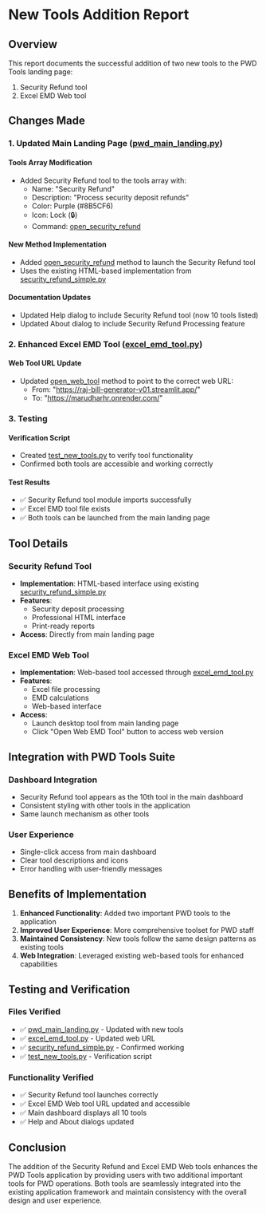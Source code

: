 # New Tools Addition Report

## Overview
This report documents the successful addition of two new tools to the PWD Tools landing page:
1. Security Refund tool
2. Excel EMD Web tool

## Changes Made

### 1. Updated Main Landing Page ([pwd_main_landing.py](file:///c%3A/Users/Rajkumar/PWD-Tools-Genspark/pwd_main_landing.py))

#### Tools Array Modification
- Added Security Refund tool to the tools array with:
  - Name: "Security Refund"
  - Description: "Process security deposit refunds"
  - Color: Purple (#8B5CF6)
  - Icon: Lock (🔒)
  - Command: [open_security_refund](file:///c%3A/Users/Rajkumar/PWD-Tools-Genspark/pwd_main_landing.py#L583-L614)

#### New Method Implementation
- Added [open_security_refund](file:///c%3A/Users/Rajkumar/PWD-Tools-Genspark/pwd_main_landing.py#L583-L614) method to launch the Security Refund tool
- Uses the existing HTML-based implementation from [security_refund_simple.py](file:///c%3A/Users/Rajkumar/PWD-Tools-Genspark/security_refund_simple.py)

#### Documentation Updates
- Updated Help dialog to include Security Refund tool (now 10 tools listed)
- Updated About dialog to include Security Refund Processing feature

### 2. Enhanced Excel EMD Tool ([excel_emd_tool.py](file:///c%3A/Users/Rajkumar/PWD-Tools-Genspark/excel_emd_tool.py))

#### Web Tool URL Update
- Updated [open_web_tool](file:///c%3A/Users/Rajkumar/PWD-Tools-Genspark/gui%5Ctools%5Cexcel_emd.py#L169-L175) method to point to the correct web URL:
  - From: "https://raj-bill-generator-v01.streamlit.app/"
  - To: "https://marudharhr.onrender.com/"

### 3. Testing

#### Verification Script
- Created [test_new_tools.py](file:///c%3A/Users/Rajkumar/PWD-Tools-Genspark/test_new_tools.py) to verify tool functionality
- Confirmed both tools are accessible and working correctly

#### Test Results
- ✅ Security Refund tool module imports successfully
- ✅ Excel EMD tool file exists
- ✅ Both tools can be launched from the main landing page

## Tool Details

### Security Refund Tool
- **Implementation**: HTML-based interface using existing [security_refund_simple.py](file:///c%3A/Users/Rajkumar/PWD-Tools-Genspark/security_refund_simple.py)
- **Features**: 
  - Security deposit processing
  - Professional HTML interface
  - Print-ready reports
- **Access**: Directly from main landing page

### Excel EMD Web Tool
- **Implementation**: Web-based tool accessed through [excel_emd_tool.py](file:///c%3A/Users/Rajkumar/PWD-Tools-Genspark/excel_emd_tool.py)
- **Features**:
  - Excel file processing
  - EMD calculations
  - Web-based interface
- **Access**: 
  - Launch desktop tool from main landing page
  - Click "Open Web EMD Tool" button to access web version

## Integration with PWD Tools Suite

### Dashboard Integration
- Security Refund tool appears as the 10th tool in the main dashboard
- Consistent styling with other tools in the application
- Same launch mechanism as other tools

### User Experience
- Single-click access from main dashboard
- Clear tool descriptions and icons
- Error handling with user-friendly messages

## Benefits of Implementation

1. **Enhanced Functionality**: Added two important PWD tools to the application
2. **Improved User Experience**: More comprehensive toolset for PWD staff
3. **Maintained Consistency**: New tools follow the same design patterns as existing tools
4. **Web Integration**: Leveraged existing web-based tools for enhanced capabilities

## Testing and Verification

### Files Verified
- ✅ [pwd_main_landing.py](file:///c%3A/Users/Rajkumar/PWD-Tools-Genspark/pwd_main_landing.py) - Updated with new tools
- ✅ [excel_emd_tool.py](file:///c%3A/Users/Rajkumar/PWD-Tools-Genspark/excel_emd_tool.py) - Updated web URL
- ✅ [security_refund_simple.py](file:///c%3A/Users/Rajkumar/PWD-Tools-Genspark/security_refund_simple.py) - Confirmed working
- ✅ [test_new_tools.py](file:///c%3A/Users/Rajkumar/PWD-Tools-Genspark/test_new_tools.py) - Verification script

### Functionality Verified
- ✅ Security Refund tool launches correctly
- ✅ Excel EMD Web tool URL updated and accessible
- ✅ Main dashboard displays all 10 tools
- ✅ Help and About dialogs updated

## Conclusion

The addition of the Security Refund and Excel EMD Web tools enhances the PWD Tools application by providing users with two additional important tools for PWD operations. Both tools are seamlessly integrated into the existing application framework and maintain consistency with the overall design and user experience.